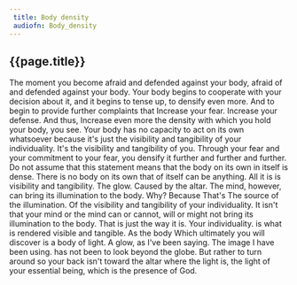 ```yaml
---
 title: Body density
 audiofn: Body_density
---
```


## {{page.title}}

The moment you become afraid and defended against your body, afraid of
and defended against your body. Your body begins to cooperate with your
decision about it, and it begins to tense up, to densify even more. And
to begin to provide further complaints that Increase your fear. Increase
your defense. And thus, Increase even more the density with which you
hold your body, you see. Your body has no capacity to act on its own
whatsoever because it's just the visibility and tangibility of your
individuality. It's the visibility and tangibility of you. Through your
fear and your commitment to your fear, you densify it further and
further and further. Do not assume that this statement means that the
body on its own in itself is dense. There is no body on its own that of
itself can be anything. All it is is visibility and tangibility. The
glow. Caused by the altar. The mind, however, can bring its illumination
to the body. Why? Because That's The source of the illumination. Of the
visibility and tangibility of your individuality. It isn't that your
mind or the mind can or cannot, will or might not bring its illumination
to the body. That is just the way it is. Your individuality. is what is
rendered visible and tangible. As the body Which ultimately you will
discover is a body of light. A glow, as I've been saying. The image I
have been using. has not been to look beyond the globe. But rather to
turn around so your back isn't toward the altar where the light is, the
light of your essential being, which is the presence of God.

